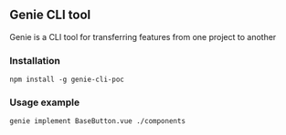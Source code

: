 ## Genie CLI tool
Genie is a CLI tool for transferring features from one project to another
### Installation
```
npm install -g genie-cli-poc
```
### Usage example
```
genie implement BaseButton.vue ./components
```